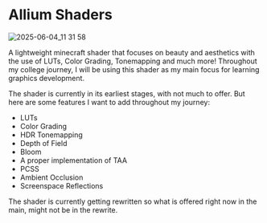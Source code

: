 # Allium Shaders

![2025-06-04_11 31 58](https://github.com/user-attachments/assets/ef1ff521-ed9d-4c96-bab4-e47ea9ab5d52)

A lightweight minecraft shader that focuses on beauty and aesthetics with the use of LUTs, Color Grading, Tonemapping and much more!
Throughout my college journey, I will be using this shader as my main focus for learning graphics development.

The shader is currently in its earliest stages, with not much to offer.
But here are some features I want to add throughout my journey:
- LUTs
- Color Grading
- HDR Tonemapping
- Depth of Field
- Bloom
- A proper implementation of TAA
- PCSS
- Ambient Occlusion
- Screenspace Reflections

The shader is currently getting rewritten so what is offered right now in the main, might not be in the rewrite.
